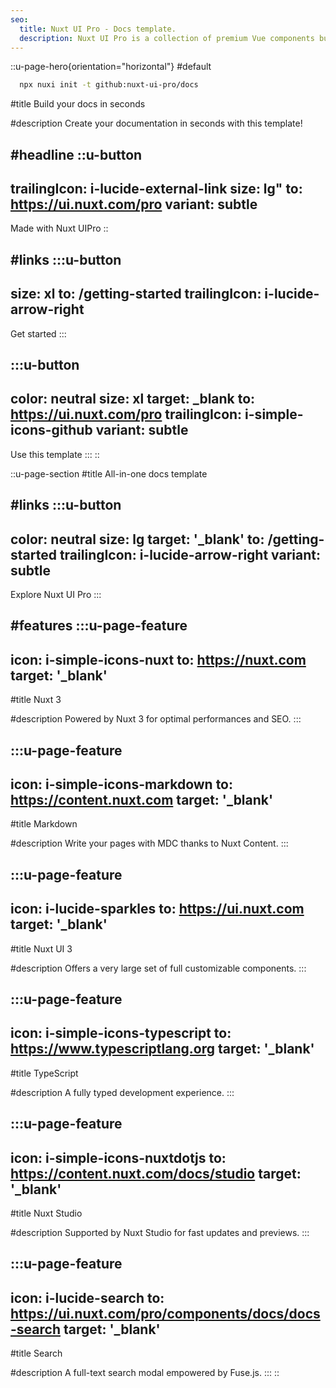 ```yaml
---
seo:
  title: Nuxt UI Pro - Docs template.
  description: Nuxt UI Pro is a collection of premium Vue components built on top of Nuxt UI to create beautiful & responsive Nuxt applications in minutes.
---
```


::u-page-hero{orientation="horizontal"}
#default
```bash [Terminal]
  npx nuxi init -t github:nuxt-ui-pro/docs
```

#title
Build your docs in seconds

#description
Create your documentation in seconds with this template!

#headline
  ::u-button
  ---
  trailingIcon: i-lucide-external-link
  size: lg"
  to: https://ui.nuxt.com/pro
  variant: subtle
  ---
  Made with Nuxt UIPro
  ::

#links
  :::u-button
  ---
  size: xl
  to: /getting-started
  trailingIcon: i-lucide-arrow-right
  ---
  Get started
  :::

  :::u-button
  ---
  color: neutral
  size: xl
  target: _blank
  to: https://ui.nuxt.com/pro
  trailingIcon: i-simple-icons-github
  variant: subtle
  ---
  Use this template
  :::
::

::u-page-section
#title
All-in-one docs template

#links
  :::u-button
  ---
  color: neutral
  size: lg
  target: '_blank'
  to: /getting-started
  trailingIcon: i-lucide-arrow-right
  variant: subtle
  ---
  Explore Nuxt UI Pro
  :::

#features
  :::u-page-feature
  ---
  icon: i-simple-icons-nuxt
  to: https://nuxt.com
  target: '_blank'
  ---
  #title
  Nuxt 3

  #description
  Powered by Nuxt 3 for optimal performances and SEO.
  :::

  :::u-page-feature
  ---
  icon: i-simple-icons-markdown
  to: https://content.nuxt.com
  target: '_blank'
  ---
  #title
  Markdown

  #description
  Write your pages with MDC thanks to Nuxt Content.
  :::
  
  :::u-page-feature
  ---
  icon: i-lucide-sparkles
  to: https://ui.nuxt.com
  target: '_blank'
  ---
  #title
  Nuxt UI 3

  #description
  Offers a very large set of full customizable components.
  :::

  :::u-page-feature
  ---
  icon: i-simple-icons-typescript
  to: https://www.typescriptlang.org
  target: '_blank'
  ---
  #title
  TypeScript

  #description
  A fully typed development experience.
  :::

  :::u-page-feature
  ---
  icon: i-simple-icons-nuxtdotjs
  to: https://content.nuxt.com/docs/studio
  target: '_blank'
  ---
  #title
  Nuxt Studio

  #description
  Supported by Nuxt Studio for fast updates and previews.
  :::

  :::u-page-feature
  ---
  icon: i-lucide-search
  to: https://ui.nuxt.com/pro/components/docs/docs-search
  target: '_blank'
  ---
  #title
  Search

  #description
  A full-text search modal empowered by Fuse.js.
  :::
::
